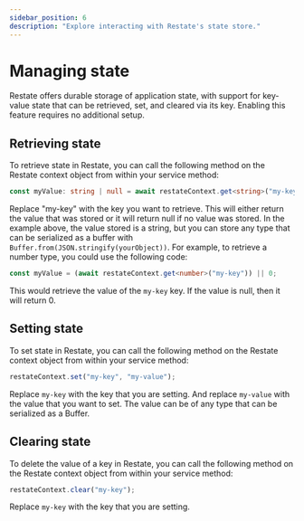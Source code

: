 ```yaml
---
sidebar_position: 6
description: "Explore interacting with Restate's state store."
---
```


# Managing state
Restate offers durable storage of application state, with support for key-value state that can be retrieved, set, and cleared via its key. Enabling this feature requires no additional setup.

## Retrieving state
To retrieve state in Restate, you can call the following method on the Restate context object from within your service method:

```typescript
const myValue: string | null = await restateContext.get<string>("my-key");
```

Replace "my-key" with the key you want to retrieve. This will either return the value 
that was stored or it will return null if no value was stored. In the example above, 
the value stored is a string, but you can store any type that can be serialized as a 
buffer with `Buffer.from(JSON.stringify(yourObject))`. For example, to retrieve a number type, you could use the following code:

```typescript
const myValue = (await restateContext.get<number>("my-key")) || 0;
```

This would retrieve the value of the `my-key` key. If the value is null, then it will return 0.

## Setting state
To set state in Restate,
you can call the following method on the Restate context object from within your service method:

```typescript
restateContext.set("my-key", "my-value");
```

Replace `my-key` with the key that you are setting.
And replace `my-value` with the value that you want to set.
The value can be of any type that can be serialized as a Buffer.

## Clearing state
To delete the value of a key in Restate,
you can call the following method on the Restate context object from within your service method:

```typescript
restateContext.clear("my-key");
```

Replace `my-key` with the key that you are setting.